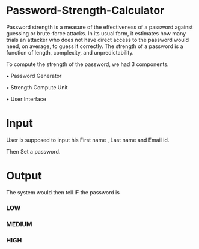# Password-Strength-Calculator

Password strength is a measure of the effectiveness of a password against guessing or brute-force attacks. In its usual form, it estimates how many trials an attacker who does not have direct access to the password would need, on average, to guess it correctly. The strength of a password is a function of length, complexity, and unpredictability. 

To compute the strength of the password, we had 3 components. 

• Password Generator

• Strength Compute Unit

• User Interface 

# Input

User is supposed to input his First name , Last name and Email id.

Then Set a password.

# Output

The system would then tell IF the password is 

### LOW
### MEDIUM
### HIGH
